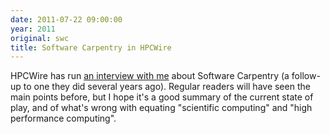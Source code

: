 ```yaml
---
date: 2011-07-22 09:00:00
year: 2011
original: swc
title: Software Carpentry in HPCWire
---
```

<p>HPCWire has run <a href="http://www.hpcwire.com/hpcwire/2011-07-18/software_carpentry_revisited.html">an interview with me</a> about Software Carpentry (a follow-up to one they did several years ago).  Regular readers will have seen the main points before, but I hope it's a good summary of the current state of play, and of what's wrong with equating "scientific computing" and "high performance computing".</p>
